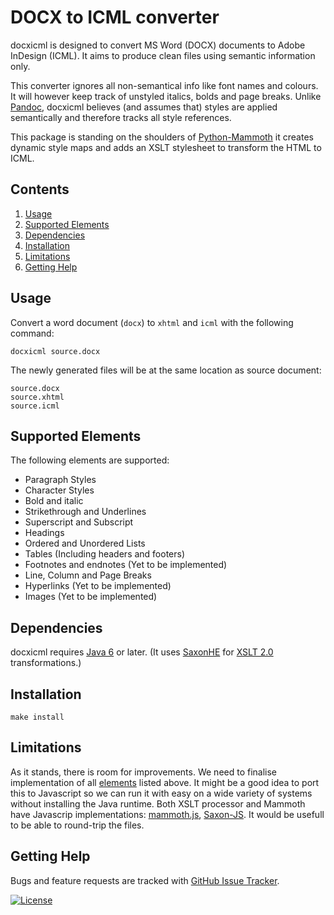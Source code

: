 
DOCX to ICML converter 
======================

docxicml is designed to convert MS Word (DOCX) documents to Adobe InDesign (ICML). It aims to produce clean files using semantic information only. 

This converter ignores all non-semantical info like font names and colours. It will however keep track of unstyled italics, bolds and page breaks. Unlike [Pandoc](https://pandoc.org/), docxicml believes (and assumes that) styles are applied semantically and therefore tracks all style references.

This package is standing on the shoulders of [Python-Mammoth](https://github.com/mwilliamson/python-mammoth) it creates dynamic style maps and adds an XSLT stylesheet to transform the HTML to ICML.

Contents
--------

 1. [Usage](#usage)
 2. [Supported Elements](#supported-elements)
 3. [Dependencies](#dependencies)
 5. [Installation](#installation)
 5. [Limitations](#limitations)
 6. [Getting Help](#getting-help)


Usage
-----

Convert a word document (`docx`) to `xhtml` and `icml` with the following command:

    docxicml source.docx

The newly generated files will be at the same location as source document:

    source.docx
    source.xhtml
    source.icml


Supported Elements
------------------

The following elements are supported:

* Paragraph Styles  
* Character Styles  
* Bold and italic  
* Strikethrough and Underlines  
* Superscript and Subscript  
* Headings  
* Ordered and Unordered Lists  
* Tables (Including headers and footers)  
* Footnotes and endnotes (Yet to be implemented)   
* Line, Column and Page Breaks  
* Hyperlinks (Yet to be implemented)  
* Images (Yet to be implemented) 


Dependencies
------------

docxicml requires [Java 6](https://www.java.com/en/download/) or later. (It uses [SaxonHE](https://sourceforge.net/projects/saxon/files/Saxon-HE/) for [XSLT 2.0](https://www.w3.org/TR/xslt20/) transformations.)


Installation
------------

    make install


Limitations
-----------

As it stands, there is room for improvements. We need to finalise implementation of all [elements](#supported-elements) listed above. It might be a good idea to port this to Javascript so we can run it with easy on a wide variety of systems without installing the Java runtime. Both XSLT processor and Mammoth have Javascrip implementations: [mammoth.js](https://github.com/mwilliamson/mammoth.js), [Saxon-JS](www.saxonica.com/saxon-js). It would be usefull to be able to round-trip the files.


Getting Help
------------

Bugs and feature requests are tracked with [GitHub Issue Tracker](http://github.com/gitbruno/docxicml/issues).


[![License](https://img.shields.io/badge/License-BSD%202--Clause-orange.svg)](https://opensource.org/licenses/BSD-2-Clause)

